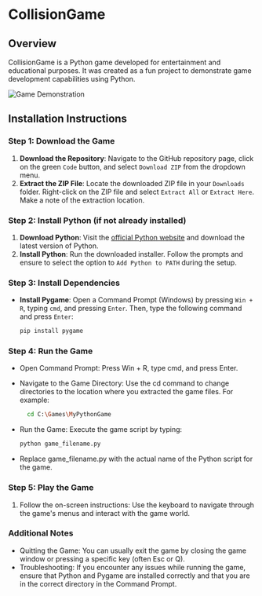 # CollisionGame

## Overview
CollisionGame is a Python game developed for entertainment and educational purposes. It was created as a fun project to demonstrate game development capabilities using Python.

![Game Demonstration](https://i.imgur.com/2KPObS7.gif)

## Installation Instructions

### Step 1: Download the Game
1. **Download the Repository**: Navigate to the GitHub repository page, click on the green `Code` button, and select `Download ZIP` from the dropdown menu.
2. **Extract the ZIP File**: Locate the downloaded ZIP file in your `Downloads` folder. Right-click on the ZIP file and select `Extract All` or `Extract Here`. Make a note of the extraction location.

### Step 2: Install Python (if not already installed)
1. **Download Python**: Visit the [official Python website](https://python.org) and download the latest version of Python.
2. **Install Python**: Run the downloaded installer. Follow the prompts and ensure to select the option to `Add Python to PATH` during the setup.

### Step 3: Install Dependencies
- **Install Pygame**: Open a Command Prompt (Windows) by pressing `Win + R`, typing `cmd`, and pressing `Enter`. Then, type the following command and press `Enter`:
  ```bash
  pip install pygame
### Step 4: Run the Game
- Open Command Prompt: Press Win + R, type cmd, and press Enter.
- Navigate to the Game Directory: Use the cd command to change directories to the location where you extracted the game files. For example:

  ```bash
    cd C:\Games\MyPythonGame
- Run the Game: Execute the game script by typing:
  ```bash
  python game_filename.py
- Replace game_filename.py with the actual name of the Python script for the game.
  
### Step 5: Play the Game
1. Follow the on-screen instructions: Use the keyboard to navigate through the game's menus and interact with the game world.

### Additional Notes
- Quitting the Game: You can usually exit the game by closing the game window or pressing a specific key (often Esc or Q).
- Troubleshooting: If you encounter any issues while running the game, ensure that Python and Pygame are installed correctly and that you are in the correct directory in the Command Prompt.
